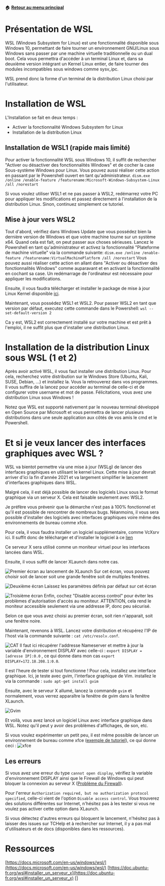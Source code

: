 :house: [**Retour au menu principal**](/TChelp)

# Présentation de WSL

WSL (Windows Subsystem for Linux) est une fonctionnalité disponible sous Windows 10, permettant de faire tourner un environnement GNU/Linux sous Windows sans passer par une machine virtuelle traditionnelle ou un dual boot. Cela vous permettra d'accéder à un terminal Linux et, dans sa deuxième version intégrant un Kernel Linux entier, de faire tourner des modules incompatibles sous windows comme sysv_ipc.

WSL prend donc la forme d'un terminal de la distribution Linux choisi par l'utilisateur.



# Installation de WSL

L'Installation se fait en deux temps :
- Activer la fonctionnalité Windows Subsystem for Linux
- Installation de la distribution Linux

## Installation de WSL1 (rapide mais limité)

Pour activer la fonctionnalité WSL sous Windows 10, il suffit de rechercher
"Activer ou désactiver des fonctionnalités Windows" et de cocher la case Sous-système Windows pour Linux.
Vous pouvez aussi réaliser cette action en passant par le Powershell ouvert en tant qu'administrateur.
`dism.exe /online /enable-feature /featurename:Microsoft-Windows-Subsystem-Linux /all /norestart`

Si vous voulez utiliser WSL1 et ne pas passer à WSL2, redémarrez votre PC pour appliquer les modifications et passez directement à l'installation de la distribution Linux. Sinon, continuez simplement ce tutoriel.

## Mise à jour vers WSL2

Tout d'abord, vérifiez dans Windows Update que vous possédez bien la dernière version de Windows et que votre machine tourne sur un système x64. Quand cela est fait, on peut passer aux choses sérieuses.
Lancez le Powershell en tant qu'administrateur et activez la fonctionnalité "Plateforme de machine virtuelle" via la commande suivante:
`dism.exe /online /enable-feature /featurename:VirtualMachinePlatform /all /norestart`
Vous pouvez aussi réaliser cette action en allant dans "Activer ou désactiver des fonctionnalités Windows" comme auparavant et en activant la fonctionnalité en cochant sa case. Un redémarrage de l'ordinateur est nécessaire pour appliquer les modifications.

Ensuite, il vous faudra télécharger et installer le package de mise à jour Linux Kernel disponible [ici](https://wslstorestorage.blob.core.windows.net/wslblob/wsl_update_x64.msi).

Maintenant, vous possédez WSL1 et WSL2. Pour passer WSL2 en tant que version par défaut, executez cette commande dans le Powershell:
`wsl --set-default-version 2`

Ca y est, WSL2 est correctement installé sur votre machine et est prêt à l'emploi, il ne suffit plus que d'installer une distribution Linux.


# Installation de la distribution Linux sous WSL (1 et 2)

Après avoir activé WSL, il vous faut installer une distribution Linux. Pour cela, recherchez votre distribution sur le Windows Store (Ubuntu, Kali, SUSE, Debian, ...) et installez la. Vous la retrouverez dans vos programmes. Il vous suffira de la lancez pour accéder au terminal de celle-ci et de configurer votre username et mot de passe.
Félicitations, vous avez une distribution Linux sous Windows !

Notez que WSL est supporté nativement par le nouveau terminal développé en Open Source par Microsoft et vous permettra de lancer plusieurs distributions dans une seule application aux côtés de vos amis le cmd et le Powershell.

# Et si je veux lancer des interfaces graphiques avec WSL ?

WSL va bientot permettre via une mise à jour (WSLg) de lancer des interfaces graphiques en utilisant le kernel Linux. Cette mise à jour devrait arriver d'ici la fin d'année 2021 et va largement simplifier le lancement d'interfaces graphiques dans WSL.

Malgré cela, il est déjà possible de lancer des logiciels Linux sous le format graphique via un serveur X. Cela est faisable seulement avec WSL2.

Je préfère vous prévenir que la démarche n'est pas à 100% fonctionnel et qu'il est possible de rencontrer de nombreux bugs. Néanmoins, il vous sera possible d'installer des logiciels avec interfaces graphiques voire même des environnements de bureau comme xfce.

Pour cela, il vous faudra installer un logiciel supplémentaire, comme VcXsrv ici.
Il suffit donc de télécharger et d'installer le logiciel à ce [lien](https://sourceforge.net/projects/vcxsrv/)

Ce serveur X sera utilisé comme un moniteur virtuel pour les interfaces lancées dans WSL.

Ensuite, il vous suffit de lancer XLaunch dans notre cas.

![Premier écran au lancement de XLaunch](./FirstStepXLaunch.png)
Sur cet écran, vous pouvez choisir soit de lancer soit une grande fenêtre soit de multiples fenêtres.

![Deuxième écran](./SecondStepXLaunch.png)
Laissez les paramètres définis par défaut sur cet écran

![Troisième écran](./LastStepXLaunch.png)
Enfin, cochez "Disable access control" pour éviter les problèmes d'autorisation d'accès au moniteur. ATTENTION, cela rend le moniteur accessible seulement via une addresse IP, donc peu sécurisé.

Selon ce que vous avez choisi au premier écran, soit rien n'apparait, soit une fenêtre noire.

Maintenant, revenons à WSL. Lancez votre distribution et récupérez l'IP de l'host via la commande suivante :
`cat /etc/resolv.conf`.

![CAT](./catetc.png)
Il faut ici récupérer l'addresse Nameserver et mettre à jour la variable d'environnement DISPLAY avec celle-ci :
`export DISPLAY = [adresse IP]:0.0`
, ce qui donne dans mon cas `export DISPLAY=172.18.208.1:0.0`.

Il est l'heure de tester si tout fonctionne ! Pour cela, installez une interface graphique. Ici, je teste avec gvim, l'interface graphique de Vim. installez le via la commande :
`sudo apt-get install gvim`

Ensuite, avec le serveur X allumé, lancez la commande `gvim` et normalement, vous verrez apparaître la fenêtre de gvim dans la fenêtre XLaunch.

![Gvim](./gvim.png)

Et voilà, vous avez lancé un logiciel Linux avec interface graphique dans WSL. Notez qu'il peut y avoir des problèmes d'affichages, de son, etc.

Si vous voulez expérimenter un petit peu, il est même possible de lancer un environnement de bureau comme xfce ([exemple de tutoriel](https://solarianprogrammer.com/2017/04/16/windows-susbsystem-for-linux-xfce-4/)), ce qui donne ceci :
![xfce](./xfce.png)
## Les erreurs

Si vous avez une erreur du type `cannot open display`, vérifiez la variable d'environnement DISPLAY ainsi que le Firewall de Windows qui peut bloquer la connexion au serveur X ([Problème du Firewall](https://stackoverflow.com/questions/61860208/wsl-2-run-graphical-linux-desktop-applications-from-windows-10-bash-shell-erro)).

Pour l'erreur `Authorization required, but no authorization protocol specified`, celle-ci vient de l'option `Disable access control`. Vous trouverez des solutions différentes sur Internet, n'hésitez pas à les tester si vous ne voulez pas activer cette option dans XLaunch.

Si vous détectez d'autres erreurs qui bloquent le lancement, n'hésitez pas à laisser des issues sur TCHelp et à rechercher sur Internet, il y a pas mal d'utilisateurs et de docs (disponibles dans les ressources).

# Ressources
[https://docs.microsoft.com/en-us/windows/wsl/](https://docs.microsoft.com/en-us/windows/wsl/)
[https://doc.ubuntu-fr.org/wsl#installer_un_serveur_x](https://doc.ubuntu-fr.org/wsl#installer_un_serveur_x)
[]